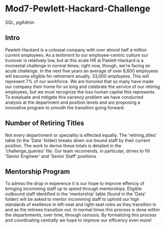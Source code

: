# Mod7-Pewlett-Hackard-Challenge
SQL, pgAdmin
## Intro ##
Pewlett-Hackard is a colossal company with over almost half a million current employees. As a testiment to our employee-centric culture our trunover is relatively low, but at this scale HR at Paelett-Hackard is a momental challenge in normal times; right now, though, we're facing an acute challenge. In the next five years an average of over 6,600 employees will become eligible for retirement anually. 33,000 employees. This will represent 7% of our workforce. We are honored that so many have made our company their home for so long and celebrate the service of our retiring employees, but we must recognize the loss human capital this represents. To evealuate and mitigate this vacency problem we have conducted analysis at the department and position levels and are proposing a innovative program to smooth the transition going forward.
## Number of Retiring Titles ##
Not every departnment or speciality is effected equally. The 'retiring_titles' table (in the 'Data' folder) breaks down out-bound staff by their current position. The work to derive these totals is detailed in the 'challenge_queries' file. Our team recomends, in particular, drives to fill 'Senior Engineer' and 'Senior Staff' positions
## Mentorship Program ##
To adress the drop in experence it is our hope to improve effenciy of bringing incomming staff up to speed through mentorships. Eligible outbound staff identified in the 'mentorship' table (found in the 'Data' folder) will be asked to mentor incomming staff to uphold our high standards of exellence in left-seat and right-seat roles as they transition in and as the retirees transition out. In normal times this process is done within the departnments, over time, through osmosis. By formalizing this process and coordinating centrally we hope to improve our efficency even more!
